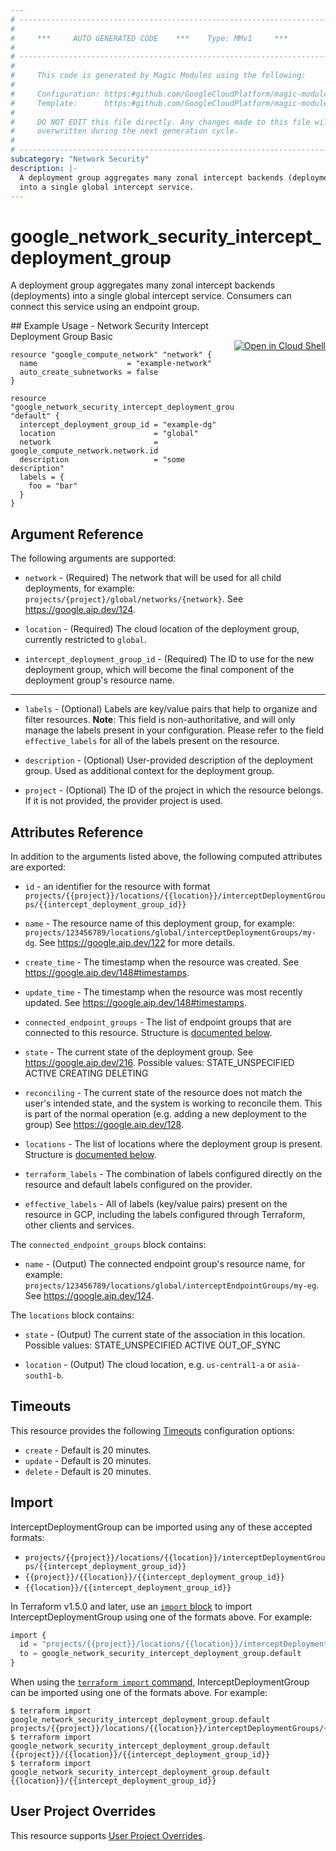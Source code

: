 ```yaml
---
# ----------------------------------------------------------------------------
#
#     ***     AUTO GENERATED CODE    ***    Type: MMv1     ***
#
# ----------------------------------------------------------------------------
#
#     This code is generated by Magic Modules using the following:
#
#     Configuration: https:#github.com/GoogleCloudPlatform/magic-modules/tree/main/mmv1/products/networksecurity/InterceptDeploymentGroup.yaml
#     Template:      https:#github.com/GoogleCloudPlatform/magic-modules/tree/main/mmv1/templates/terraform/resource.html.markdown.tmpl
#
#     DO NOT EDIT this file directly. Any changes made to this file will be
#     overwritten during the next generation cycle.
#
# ----------------------------------------------------------------------------
subcategory: "Network Security"
description: |-
  A deployment group aggregates many zonal intercept backends (deployments)
  into a single global intercept service.
---
```


# google_network_security_intercept_deployment_group

A deployment group aggregates many zonal intercept backends (deployments)
into a single global intercept service. Consumers can connect this service
using an endpoint group.



<div class = "oics-button" style="float: right; margin: 0 0 -15px">
  <a href="https://console.cloud.google.com/cloudshell/open?cloudshell_git_repo=https%3A%2F%2Fgithub.com%2Fterraform-google-modules%2Fdocs-examples.git&cloudshell_image=gcr.io%2Fcloudshell-images%2Fcloudshell%3Alatest&cloudshell_print=.%2Fmotd&cloudshell_tutorial=.%2Ftutorial.md&cloudshell_working_dir=network_security_intercept_deployment_group_basic&open_in_editor=main.tf" target="_blank">
    <img alt="Open in Cloud Shell" src="//gstatic.com/cloudssh/images/open-btn.svg" style="max-height: 44px; margin: 32px auto; max-width: 100%;">
  </a>
</div>
## Example Usage - Network Security Intercept Deployment Group Basic


```hcl
resource "google_compute_network" "network" {
  name                    = "example-network"
  auto_create_subnetworks = false
}

resource "google_network_security_intercept_deployment_group" "default" {
  intercept_deployment_group_id = "example-dg"
  location                      = "global"
  network                       = google_compute_network.network.id
  description                   = "some description"
  labels = {
    foo = "bar"
  }
}
```

## Argument Reference

The following arguments are supported:


* `network` -
  (Required)
  The network that will be used for all child deployments, for example:
  `projects/{project}/global/networks/{network}`.
  See https://google.aip.dev/124.

* `location` -
  (Required)
  The cloud location of the deployment group, currently restricted to `global`.

* `intercept_deployment_group_id` -
  (Required)
  The ID to use for the new deployment group, which will become the final
  component of the deployment group's resource name.


- - -


* `labels` -
  (Optional)
  Labels are key/value pairs that help to organize and filter resources.
  **Note**: This field is non-authoritative, and will only manage the labels present in your configuration.
  Please refer to the field `effective_labels` for all of the labels present on the resource.

* `description` -
  (Optional)
  User-provided description of the deployment group.
  Used as additional context for the deployment group.

* `project` - (Optional) The ID of the project in which the resource belongs.
    If it is not provided, the provider project is used.


## Attributes Reference

In addition to the arguments listed above, the following computed attributes are exported:

* `id` - an identifier for the resource with format `projects/{{project}}/locations/{{location}}/interceptDeploymentGroups/{{intercept_deployment_group_id}}`

* `name` -
  The resource name of this deployment group, for example:
  `projects/123456789/locations/global/interceptDeploymentGroups/my-dg`.
  See https://google.aip.dev/122 for more details.

* `create_time` -
  The timestamp when the resource was created.
  See https://google.aip.dev/148#timestamps.

* `update_time` -
  The timestamp when the resource was most recently updated.
  See https://google.aip.dev/148#timestamps.

* `connected_endpoint_groups` -
  The list of endpoint groups that are connected to this resource.
  Structure is [documented below](#nested_connected_endpoint_groups).

* `state` -
  The current state of the deployment group.
  See https://google.aip.dev/216.
  Possible values:
  STATE_UNSPECIFIED
  ACTIVE
  CREATING
  DELETING

* `reconciling` -
  The current state of the resource does not match the user's intended state,
  and the system is working to reconcile them. This is part of the normal
  operation (e.g. adding a new deployment to the group)
  See https://google.aip.dev/128.

* `locations` -
  The list of locations where the deployment group is present.
  Structure is [documented below](#nested_locations).

* `terraform_labels` -
  The combination of labels configured directly on the resource
   and default labels configured on the provider.

* `effective_labels` -
  All of labels (key/value pairs) present on the resource in GCP, including the labels configured through Terraform, other clients and services.


<a name="nested_connected_endpoint_groups"></a>The `connected_endpoint_groups` block contains:

* `name` -
  (Output)
  The connected endpoint group's resource name, for example:
  `projects/123456789/locations/global/interceptEndpointGroups/my-eg`.
  See https://google.aip.dev/124.

<a name="nested_locations"></a>The `locations` block contains:

* `state` -
  (Output)
  The current state of the association in this location.
  Possible values:
  STATE_UNSPECIFIED
  ACTIVE
  OUT_OF_SYNC

* `location` -
  (Output)
  The cloud location, e.g. `us-central1-a` or `asia-south1-b`.

## Timeouts

This resource provides the following
[Timeouts](https://developer.hashicorp.com/terraform/plugin/sdkv2/resources/retries-and-customizable-timeouts) configuration options:

- `create` - Default is 20 minutes.
- `update` - Default is 20 minutes.
- `delete` - Default is 20 minutes.

## Import


InterceptDeploymentGroup can be imported using any of these accepted formats:

* `projects/{{project}}/locations/{{location}}/interceptDeploymentGroups/{{intercept_deployment_group_id}}`
* `{{project}}/{{location}}/{{intercept_deployment_group_id}}`
* `{{location}}/{{intercept_deployment_group_id}}`


In Terraform v1.5.0 and later, use an [`import` block](https://developer.hashicorp.com/terraform/language/import) to import InterceptDeploymentGroup using one of the formats above. For example:

```tf
import {
  id = "projects/{{project}}/locations/{{location}}/interceptDeploymentGroups/{{intercept_deployment_group_id}}"
  to = google_network_security_intercept_deployment_group.default
}
```

When using the [`terraform import` command](https://developer.hashicorp.com/terraform/cli/commands/import), InterceptDeploymentGroup can be imported using one of the formats above. For example:

```
$ terraform import google_network_security_intercept_deployment_group.default projects/{{project}}/locations/{{location}}/interceptDeploymentGroups/{{intercept_deployment_group_id}}
$ terraform import google_network_security_intercept_deployment_group.default {{project}}/{{location}}/{{intercept_deployment_group_id}}
$ terraform import google_network_security_intercept_deployment_group.default {{location}}/{{intercept_deployment_group_id}}
```

## User Project Overrides

This resource supports [User Project Overrides](https://registry.terraform.io/providers/hashicorp/google/latest/docs/guides/provider_reference#user_project_override).
